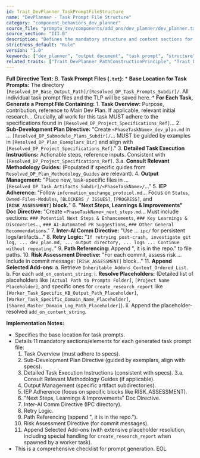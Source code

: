 ```yaml
---
id: Trait_DevPlanner_TaskPromptFileStructure
name: "DevPlanner - Task Prompt File Structure"
category: "component_behaviors_dev_planner"
source_file: "promptu_dev/components/add_ons/dev_planner/dev_planner.txt"
source_section: "III.B"
description: "Defines the mandatory structure and content sections for task prompt files generated by dev_planner, including overview, sub-dev plan directive, execution instructions, methodology guide consultation, output management, IEP adherence, Next Steps doc, inter-AI comm, retry logic, path referencing, risk assessment, and inheritable add-on inclusion with placeholder resolution."
strictness_default: "Rule"
version: "1.0"
keywords: ["dev_planner", "output document", "task prompt", "structure", "content requirements", "placeholders"]
related_traits: ["Trait_DevPlanner_PathConstructionPrinciple", "Trait_DevPlanner_TLPFileStructure"]
---
```

**Full Directive Text:**
B.  **Task Prompt Files (`.txt`):**
    *   **Base Location for Task Prompts:** The directory `[Resolved_DP_Base_Output_Path]/[Resolved_DP_Task_Prompts_Subdir]/`. All individual task prompt files and the TLP will be saved here.
    *   **For Each Task, Generate a Prompt File Containing:**
        1.  **Task Overview:** Purpose, contribution, reference to Main Dev Plan. If applicable, relevant initial research... Crucially, all work for this task MUST adhere to the specifications found in `[Resolved_DP_Project_Specifications_Ref]`...
        2.  **Sub-Development Plan Directive:** "Create `<PhaseTaskName>_dev_plan.md` in ... `[Resolved_DP_Submodule_Plans_Subdir]/`... MUST be guided by examples in `[Resolved_DP_Plan_Exemplars_Dir]` and align with `[Resolved_DP_Project_Specifications_Ref]`."
        3.  **Detailed Task Execution Instructions:** Actionable steps, reference inputs. Consistent with `[Resolved_DP_Project_Specifications_Ref]`.
        3.a. **Consult Relevant Methodology Guides:** (Populated if specific guides from `Resolved_DP_Plan_Methodology_Guides` are relevant).
        4.  **Output Management:** "Place new, task-specific files in ... `[Resolved_DP_Task_Artifacts_Subdir]/<PhaseTaskName>/`..."
        5.  **IEP Adherence:** "Follow `information_exchange_protocol.md`... Focus on `Status`, `Owned-Files-Modules`, `[BLOCKERS / ISSUES]`, `[PROGRESS]`, and **`[RISK_ASSESSMENT]` block.**"
        6.  **"Next Steps, Learnings & Improvements" Doc Directive:** "Create `<PhaseTaskName>_next_steps.md`... Must include sections: `### Potential Next Steps & Enhancements`, `### Key Learnings & Discoveries`..., `### AI-Automated PR Suggestions`, `### Other General Recommendations`."
        7.  **Inter-AI Comm Directive:** "Use ... `ipc/` for persistent logs/artifacts..."
        8.  **Retry Logic:** "```If retrying post-crash, investigate git log, ... dev_plan.md, ... output directory, ... logs ... Continue without repeating.```"
        9.  **Path Referencing:** Append ", it is in the repo." to file paths.
        10. **Risk Assessment Directive:** "For each commit, assess risk ... Include in commit message: `[RISK_ASSESSMENT]` block..."
        11. **Append Selected Add-ons:**
            a.  Retrieve `Inheritable_Addons_Content_Ordered_List`.
            b.  For each `add_on_content_string`:
                i.  **Resolve Placeholders:** (Detailed list of placeholders like `[Actual Path to Prompts Folder]`, `[Project Name Placeholder]`, and specific ones for `create_research_report` like `[Worker_Task_Specific_KB_Output_Path_Placeholder]`, `[Worker_Task_Specific_Domain_Name_Placeholder]`, `[Shared_Master_Domain_Log_Path_Placeholder]`).
                ii. Append the placeholder-resolved `add_on_content_string`.

**Implementation Notes:**
- Specifies the base location for task prompts.
- Details 11 mandatory sections/elements for each generated task prompt file:
    1. Task Overview (must adhere to specs).
    2. Sub-Development Plan Directive (guided by exemplars, align with specs).
    3. Detailed Task Execution Instructions (consistent with specs).
    3.a. Consult Relevant Methodology Guides (if applicable).
    4. Output Management (specific artifact subdirectories).
    5. IEP Adherence (focus on specific blocks like RISK_ASSESSMENT).
    6. "Next Steps, Learnings & Improvements" Doc Directive.
    7. Inter-AI Comm Directive (IPC directory).
    8. Retry Logic.
    9. Path Referencing (append ", it is in the repo.").
    10. Risk Assessment Directive (for commit messages).
    11. Append Selected Add-ons (with extensive placeholder resolution, including special handling for `create_research_report` when spawned by a worker task).
- This is a comprehensive checklist for prompt generation.
EOL
